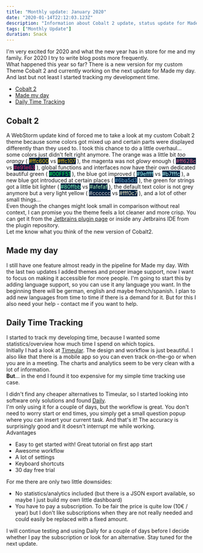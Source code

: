 ```yaml
---
title: "Monthly update: January 2020"
date: "2020-01-14T22:12:03.123Z"
description: "Information about Cobalt 2 update, status update for Made my day and I started tracking development time"
tags: ["Monthly Update"]
duration: Snack
---
```


I'm very excited for 2020 and what the new year has in store for me and my family. For 2020 
I try to write blog posts more frequently.  
What happened this year so far? There is a new version for my custom Theme Cobalt 2 
and currently working on the next update for Made my day. And last but not least I 
started tracking my development time.
- [Cobalt 2](#cobalt-2)
- [Made my day](#made-my-day)
- [Daily Time Tracking](#daily-time-tracking)

## Cobalt 2
A WebStorm update kind of forced me to take a look at my custom Cobalt 2 theme because 
some colors got mixed up and certain parts were displayed differently than they used to.
I took this chance to do a little overhaul… some colors just didn't felt right anymore. 
The orange was a little bit *too orangy* (
<span style="color: #ffc600; background-color: #002240;">#ffc600</span>
vs 
<span style="color: #ffc107; background-color: #002240;">#ffc107</span>
), 
the magenta was not *glowy* enough (
<span style="color: #ff628c; background-color: #002240;">#ff628c</span>
vs 
<span style="color: #e91e63; background-color: #002240;">#e91e63</span>
), 
global functions and interfaces now have their own dedicated beautiful green (
<span style="color: #00FF51; background-color: #002240;">#00FF51</span>
),
the blue got improved (
<span style="color: #9effff; background-color: #002240;">#9effff</span>
vs 
<span style="color: #b7fffc; background-color: #002240;">#b7fffc</span>
),
a new blue got introduced at certain places (
<span style="color: #6ba5d3; background-color: #002240;">#6ba5d3</span>
),
the green for strings got a little bit lighter (
<span style="color: #80ffbb; background-color: #002240">#80ffbb</span>
vs 
<span style="color: #afefaf; background-color: #002240">#afefaf</span>
),
the default text color is not grey anymore but a very light yellow (
<span style="color: #cccccc; background-color: #002240">#cccccc</span>
vs 
<span style="color: #fff0c7; background-color: #002240">#fff0c7</span>
), and a lot of other small things…  
Even though the changes might look small in comparison without real context, I can promise 
you the theme feels a lot cleaner and more crisp. You can get it from the 
[Jetbrains plugin page](https://plugins.jetbrains.com/plugin/10745-cobalt-2-color-scheme) or 
inside any Jetbrains IDE from the plugin repository.  
Let me know what you think of the new version of Cobalt2.

## Made my day
I still have one feature almost ready in the pipeline for Made my day. With the last two 
updates I added themes and proper image support, now I want to focus on making it accessible 
for more people. I'm going to start this by adding language support, so you can use it any 
language you want. In the beginning there will be german, english and maybe french/spanish. 
I plan to add new languages from time to time if there is a demand for it. But for this I 
also need your help - contact me if you want to help.

## Daily Time Tracking
I started to track my developing time, because I wanted some statistics/overview how much 
time I spend on which topics.  
Initially I had a look at [Timeular](https://timeular.com/). The design and workflow is just 
beautiful. I also like that there is a mobile app so you can even track on-the-go or when 
you are in a meeting. The charts and analytics seem to be very clean with a lot of 
information.  
**But**… in the end I found it too expensive for my simple time tracking use case.

I didn't find any cheaper alternatives to Timeular, so I started looking into software only 
solutions and found [Daily](https://dailytimetracking.com/).  
I'm only using it for a couple of days, but the workflow is great. You don't need to worry 
start or end times, you simply get a small question popup where you can insert your current 
task. And that's it! The accuracy is surprisingly good and it doesn't interrupt me while 
working.  
Advantages
* Easy to get started with! Great tutorial on first app start
* Awesome workflow
* A lot of settings
* Keyboard shortcuts
* 30 day free trial

For me there are only two little downsides: 
* No statistics/analytics included (but there is a JSON export available, so maybe I just 
build my own little dashboard)
* You have to pay a subscription. To be fair the price is quite low (10€ / year)  but I 
don't like subscriptions when they are not really needed and could easily be replaced with 
a fixed amount.

I will continue testing and using Daily for a couple of days before I decide whether I 
pay the subscription or look for an alternative. Stay tuned for the next update.

